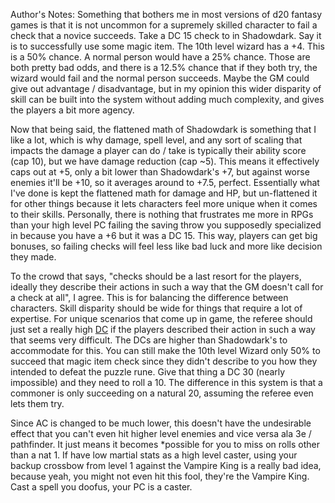 Author's Notes:
Something that bothers me in most versions of d20 fantasy games is that it is not uncommon for a supremely skilled character to fail a check that a novice succeeds. Take a DC 15 check to in Shadowdark. Say it is to successfully use some magic item. The 10th level wizard has a +4. This is a 50% chance. A normal person would have a 25% chance. Those are both pretty bad odds, and there is a 12.5% chance that if they both try, the wizard would fail and the normal person succeeds. Maybe the GM could give out advantage / disadvantage, but in my opinion this wider disparity of skill can be built into the system without adding much complexity, and gives the players a bit more agency.

Now that being said, the flattened math of Shadowdark is something that I like a lot, which is why damage, spell level, and any sort of scaling that impacts the damage a player can do / take is typically their ability score (cap 10), but we have damage reduction (cap ~5). This means it effectively caps out at +5, only a bit lower than Shadowdark's +7, but against worse enemies it'll be +10, so it averages around to +7.5, perfect. Essentially what I've done is kept the flattened math for damage and HP, but un-flattened it for other things because it lets characters feel more unique when it comes to their skills. Personally, there is nothing that frustrates me more in RPGs than your high level PC failing the saving throw you supposedly specialized in because you have a +6 but it was a DC 15. This way, players can get big bonuses, so failing checks will feel less like bad luck and more like decision they made.

To the crowd that says, "checks should be a last resort for the players, ideally they describe their actions in such a way that the GM doesn't call for a check at all", I agree. This is for balancing the difference between characters. Skill disparity should be wide for things that require a lot of expertise. For unique scenarios that come up in game, the referee should just set a really high [DC](DC.md) if the players described their action in such a way that seems very difficult. The DCs are higher than Shadowdark's to accommodate for this. You can still make the 10th level Wizard only 50% to succeed that magic item check since they didn't describe to you how they intended to defeat the puzzle rune. Give that thing a DC 30 (nearly impossible) and they need to roll a 10. The difference in this system is that a commoner is only succeeding on a natural 20, assuming the referee even lets them try.

Since AC is changed to be much lower, this doesn't have the undesirable effect that you can't even hit higher level enemies and vice versa ala 3e / pathfinder. It just means it becomes *possible for you to miss on rolls other than a nat 1. If have low martial stats as a high level caster, using your backup crossbow from level 1 against the Vampire King is a really bad idea, because yeah, you might not even hit this fool, they're the Vampire King. Cast a spell you doofus, your PC is a caster.